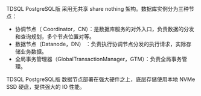 
TDSQL PostgreSQL版 采用无共享 share nothing 架构。数据库实例分为三种节点：
- 协调节点（ Coordinator，CN）：是数据库服务的对外入口，负责数据的分发和查询规划，多个节点位置对等。
- 数据节点（Datanode，DN） ：负责执行协调节点分发的执行请求，实际存储业务数据。
- 全局事务管理器（GlobalTransactionManager，GTM）：负责全局事务管理。

TDSQL PostgreSQL版 数据节点部署在强大硬件之上，底层存储使用本地 NVMe SSD 硬盘，提供强大的 IO 性能。


